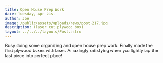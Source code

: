 ```yaml
---
title: Open House Prep Work
date: Tuesday, Apr 21st
author: Joe
image: /public/assets/uploads/news/post-217.jpg
description: (laser cut plywood box)
layout: ../../../layouts/Post.astro
---
```


Busy doing some organizing and open house prep work.  Finally made the first plywood boxes with laser.  Amazingly satisfying when you lightly tap the last piece into perfect place!
